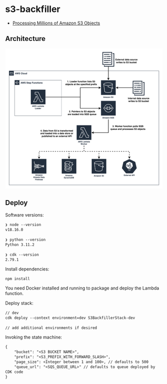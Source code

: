 # s3-backfiller

* [Processing Millions of Amazon S3 Objects](https://www.michaelsambol.com/blogs/processing_millions_of_amazon_s3_objects.html)

## Architecture

![Architecture Diagram](images/Processing_Millions_of_S3_Objects.png)

## Deploy 

Software versions:
```
❯ node --version
v18.16.0

❯ python --version
Python 3.11.2

❯ cdk --version
2.79.1
```

Install dependencies:
```
npm install
```

You need Docker installed and running to package and deploy the Lambda function.

Deploy stack:
```
// dev
cdk deploy --context environment=dev S3BackfillerStack-dev

// add additional environments if desired
```

Invoking the state machine:
```
{
    "bucket": "<S3 BUCKET NAME>",
    "prefix": "<S3_PREFIX_WITH_FORWARD_SLASH>",
    "page_size": <Integer between 1 and 100>, // defaults to 500
    "queue_url": "<SQS_QUEUE_URL>" // defaults to queue deployed by CDK code
}
```

